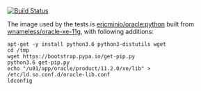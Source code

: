 [![Build Status](https://travis-ci.org/ericminio/learning-oracle.svg?branch=master)](https://travis-ci.org/ericminio/learning-oracle)


The image used by the tests is [ericminio/oracle:python](https://hub.docker.com/r/ericminio/oracle) built from [wnameless/oracle-xe-11g](https://hub.docker.com/r/wnameless/oracle-xe-11g), with following additions:

```
apt-get -y install python3.6 python3-distutils wget
cd /tmp
wget https://bootstrap.pypa.io/get-pip.py
python3.6 get-pip.py
echo "/u01/app/oracle/product/11.2.0/xe/lib" > /etc/ld.so.conf.d/oracle-lib.conf
ldconfig
```
